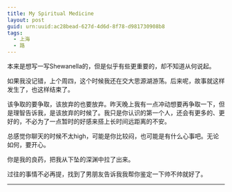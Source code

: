 ```yaml
---
title: My Spiritual Medicine
layout: post
guid: urn:uuid:ac28bead-627d-4d6d-8f78-d981730908b8
tags:
  - 上海
  - 路
---
```


本来是想写一写Shewanella的，但是似乎有些更重要的，却不知道从何说起。

如果我没记错，上个周四，这个时候我还在交大思源湖游荡。后来呢，故事就这样发生了，也这样结束了。

该争取的要争取，该放弃的也要放弃。昨天晚上我有一点冲动想要再争取一下，但是理智告诉我，是该放弃的时候了。我只是你认识的第一个人，还会有更多的、更好的，不必为了一点暂时的好感来搭上长时间远距离的不安。

总感觉你聊天的时候不太high，可能是你比较闷，也可能是有什么心事吧。无论如何，要开心。

你是我的良药，把我从下坠的深渊中拉了出来。

过往的事情不必再提，找到了男朋友告诉我我帮你鉴定一下帅不帅就好了。

---
